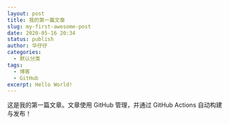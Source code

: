 ```yaml
---
layout: post
title: 我的第一篇文章
slug: my-first-awesome-post
date: 2020-05-16 20:34
status: publish
author: 华仔仔
categories: 
  - 默认分类
tags: 
  - 博客
  - GitHub
excerpt: Hello World!
---
```


这是我的第一篇文章。文章使用 GitHub 管理，并通过 GitHub Actions 自动构建与发布！
